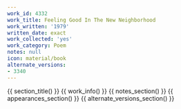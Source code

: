 ```yaml
---
work_id: 4332
work_title: Feeling Good In The New Neighborhood
work_written: '1979'
written_date: exact
work_collected: 'yes'
work_category: Poem
notes: null
icon: material/book
alternate_versions:
- 3340
---
```


{{ section_title() }}
{{ work_info() }}
{{ notes_section() }}
{{ appearances_section() }}
{{ alternate_versions_section() }}